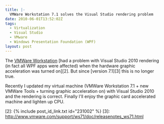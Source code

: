 ```yaml
---
title: |-
  VMWare Workstation 7.1 solves the Visual Studio rendering problem
date: 2010-06-01T13:52:02Z
tags:
  - Virtualization
  - Visual Studio
  - VMware
  - Windows Presentation Foundation (WPF)
layout: post
---
```

The [VMWare Workstation][1] [had a problem with Visual Studio 2010 rendering (in fact all WPF apps were affected) when the hardware graphic acceleration was turned on][2]. But since [version 7.1][3] this is no longer true.

Recently I updated my virtual machine (VMWare Workstation 7.1 + new VMWare Tools + turning graphic acceleration on) with Visual Studio 2010 and the rendering is correct. Finally I'll enjoy the graphic card accelerated machine and lighten up CPU.

[1]: http://www.vmware.com/products/workstation/
[2]: {% include post_id_link.txt id="231002" %}
[3]: http://www.vmware.com/support/ws71/doc/releasenotes_ws71.html